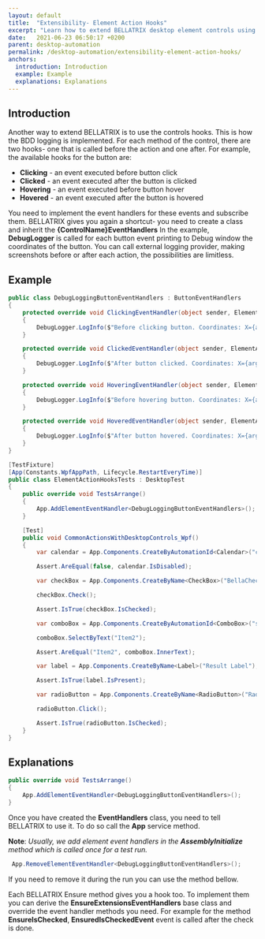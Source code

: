 ```yaml
---
layout: default
title:  "Extensibility- Element Action Hooks"
excerpt: "Learn how to extend BELLATRIX desktop element controls using element action hooks."
date:   2021-06-23 06:50:17 +0200
parent: desktop-automation
permalink: /desktop-automation/extensibility-element-action-hooks/
anchors:
  introduction: Introduction
  example: Example
  explanations: Explanations
---
```

Introduction
------------
Another way to extend BELLATRIX is to use the controls hooks. This is how the BDD logging is implemented. For each method of the control, there are two hooks- one that is called before the action and one after. For example, the available hooks for the button are:
- **Clicking** - an event executed before button click
- **Clicked** - an event executed after the button is clicked
- **Hovering** - an event executed before button hover
- **Hovered** - an event executed after the button is hovered

You need to implement the event handlers for these events and subscribe them. BELLATRIX gives you again a shortcut- you need to create a class and inherit the **{ControlName}EventHandlers** In the example, **DebugLogger** is called for each button event printing to Debug window the coordinates of the button. You can call external logging provider, making screenshots before or after each action, the possibilities are limitless.

Example
-------
```csharp
public class DebugLoggingButtonEventHandlers : ButtonEventHandlers
{
    protected override void ClickingEventHandler(object sender, ElementActionEventArgs arg)
    {
        DebugLogger.LogInfo($"Before clicking button. Coordinates: X={arg.Element.WrappedElement.Location.X} Y={arg.Element.WrappedElement.Location.Y}");
    }

    protected override void ClickedEventHandler(object sender, ElementActionEventArgs arg)
    {
        DebugLogger.LogInfo($"After button clicked. Coordinates: X={arg.Element.WrappedElement.Location.X} Y={arg.Element.WrappedElement.Location.Y}");
    }

    protected override void HoveringEventHandler(object sender, ElementActionEventArgs arg)
    {
        DebugLogger.LogInfo($"Before hovering button. Coordinates: X={arg.Element.WrappedElement.Location.X} Y={arg.Element.WrappedElement.Location.Y}");
    }

    protected override void HoveredEventHandler(object sender, ElementActionEventArgs arg)
    {
        DebugLogger.LogInfo($"After button hovered. Coordinates: X={arg.Element.WrappedElement.Location.X} Y={arg.Element.WrappedElement.Location.Y}");
    }
}
```
```csharp
[TestFixture]
[App(Constants.WpfAppPath, Lifecycle.RestartEveryTime)]
public class ElementActionHooksTests : DesktopTest
{
    public override void TestsArrange()
    {
        App.AddElementEventHandler<DebugLoggingButtonEventHandlers>();
    }

    [Test]
    public void CommonActionsWithDesktopControls_Wpf()
    {
        var calendar = App.Components.CreateByAutomationId<Calendar>("calendar");

        Assert.AreEqual(false, calendar.IsDisabled);

        var checkBox = App.Components.CreateByName<CheckBox>("BellaCheckBox");

        checkBox.Check();

        Assert.IsTrue(checkBox.IsChecked);

        var comboBox = App.Components.CreateByAutomationId<ComboBox>("select");

        comboBox.SelectByText("Item2");

        Assert.AreEqual("Item2", comboBox.InnerText);

        var label = App.Components.CreateByName<Label>("Result Label");

        Assert.IsTrue(label.IsPresent);

        var radioButton = App.Components.CreateByName<RadioButton>("RadioButton");

        radioButton.Click();

        Assert.IsTrue(radioButton.IsChecked);
    }
}
```

Explanations
------------
```csharp
public override void TestsArrange()
{
    App.AddElementEventHandler<DebugLoggingButtonEventHandlers>();
}
```
Once you have created the **EventHandlers** class, you need to tell BELLATRIX to use it. To do so call the **App** service method.

**Note**: *Usually, we add element event handlers in the **AssemblyInitialize** method which is called once for a test run.*

```csharp
 App.RemoveElementEventHandler<DebugLoggingButtonEventHandlers>();
```
If you need to remove it during the run you can use the method bellow.

Each BELLATRIX Ensure method gives you a hook too. To implement them you can derive the **EnsureExtensionsEventHandlers** base class and override the event handler methods you need. For example for the method **EnsureIsChecked**, **EnsuredIsCheckedEvent** event is called after the check is done.